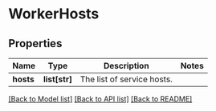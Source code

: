 # WorkerHosts

## Properties
Name | Type | Description | Notes
------------ | ------------- | ------------- | -------------
**hosts** | **list[str]** | The list of service hosts. | 

[[Back to Model list]](../README.md#documentation-for-models) [[Back to API list]](../README.md#documentation-for-api-endpoints) [[Back to README]](../README.md)

